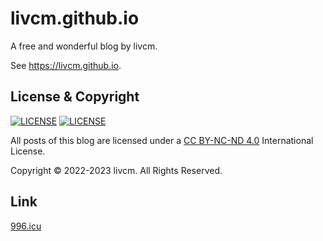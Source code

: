 # livcm.github.io

A free and wonderful blog by livcm.

See <https://livcm.github.io>.

## License & Copyright

[![LICENSE](https://img.shields.io/badge/BY--NC--ND-4.0-orange.svg?logo=creativecommons)](http://creativecommons.org/licenses/by-nc-nd/4.0/) [![LICENSE](https://img.shields.io/badge/License-Anti_996-red.svg)](./LICENSE)

All posts of this blog are licensed under a [CC BY-NC-ND 4.0](http://creativecommons.org/licenses/by-nc-nd/4.0/ "Creative Commons Attribution-NonCommercial-NoDerivatives 4.0 International License") International License.

Copyright &copy; 2022-2023 livcm. All Rights Reserved.

## Link

[996.icu](https://996.icu)
